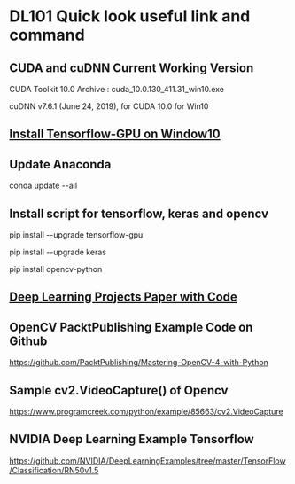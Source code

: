 # DL101 Quick look useful link and command

## CUDA and cuDNN Current Working Version
CUDA Toolkit 10.0 Archive : cuda_10.0.130_411.31_win10.exe

cuDNN v7.6.1 (June 24, 2019), for CUDA 10.0 for Win10

## [Install Tensorflow-GPU on Window10](https://medium.com/boobeejung/%E0%B8%A7%E0%B8%B4%E0%B8%98%E0%B8%B5%E0%B8%81%E0%B8%B2%E0%B8%A3%E0%B8%95%E0%B8%B4%E0%B8%94%E0%B8%95%E0%B8%B1%E0%B9%89%E0%B8%87-keras-tensorflow-gpu-version-%E0%B8%9A%E0%B8%99-windows-10-%E0%B8%9A%E0%B8%97%E0%B8%84%E0%B8%A7%E0%B8%B2%E0%B8%A1%E0%B8%99%E0%B8%B5%E0%B9%89%E0%B9%80%E0%B8%82%E0%B8%B5%E0%B8%A2%E0%B8%99%E0%B8%82%E0%B8%B6%E0%B9%89%E0%B8%99%E0%B9%80%E0%B8%9E%E0%B8%B7%E0%B9%88%E0%B8%AD%E0%B8%AB%E0%B8%A5%E0%B8%B2%E0%B8%A2%E0%B9%86-%E0%B8%84%E0%B8%99%E0%B8%97%E0%B8%B5%E0%B9%88%E0%B8%81%E0%B8%B3-e8e3f5105baa) 

## Update Anaconda
conda update --all

## Install script for tensorflow, keras and opencv
pip install --upgrade tensorflow-gpu

pip install --upgrade keras

pip install opencv-python

## [Deep Learning Projects Paper with Code](https://paperswithcode.com/sota?fbclid=IwAR3fHtQgxYhlGfZ1SL9sD2PHTsyqkzaZXKuIGe4UuIx4dUxjzQvK3FAdyak)

## OpenCV PacktPublishing Example Code on Github
https://github.com/PacktPublishing/Mastering-OpenCV-4-with-Python

## Sample cv2.VideoCapture() of Opencv
https://www.programcreek.com/python/example/85663/cv2.VideoCapture

## NVIDIA Deep Learning Example Tensorflow
https://github.com/NVIDIA/DeepLearningExamples/tree/master/TensorFlow/Classification/RN50v1.5

